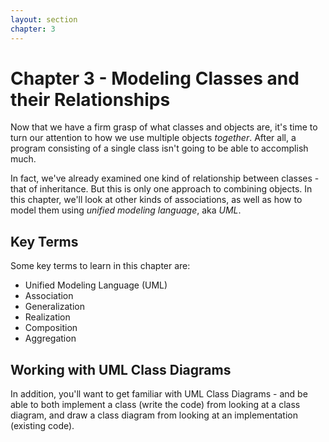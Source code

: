 ```yaml
---
layout: section
chapter: 3
---
```

# Chapter 3 - Modeling Classes and their Relationships

Now that we have a firm grasp of what classes and objects are, it's time to turn our attention to how we use multiple objects _together_.  After all, a program consisting of a single class isn't going to be able to accomplish much.

In fact, we've already examined one kind of relationship between classes - that of inheritance.  But this is only one approach to combining objects.  In this chapter, we'll look at other kinds of associations, as well as how to model them using _unified modeling language_, aka _UML_.


## Key Terms

Some key terms to learn in this chapter are:

* Unified Modeling Language (UML)
* Association
* Generalization
* Realization
* Composition
* Aggregation

## Working with UML Class Diagrams

In addition, you'll want to get familiar with UML Class Diagrams - and be able to both implement a class (write the code) from looking at a class diagram, and draw a class diagram from looking at an implementation (existing code).

